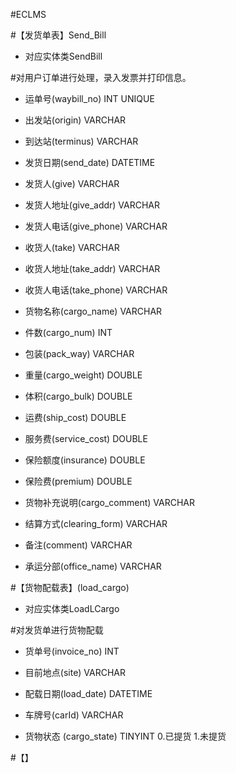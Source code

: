 #ECLMS

#【发货单表】Send_Bill
- 对应实体类SendBill

#对用户订单进行处理，录入发票并打印信息。

- 运单号(waybill_no) INT UNIQUE 

- 出发站(origin) VARCHAR

- 到达站(terminus) VARCHAR

- 发货日期(send_date) DATETIME

- 发货人(give) VARCHAR

- 发货人地址(give_addr) VARCHAR

- 发货人电话(give_phone) VARCHAR

- 收货人(take) VARCHAR

- 收货人地址(take_addr) VARCHAR

- 收货人电话(take_phone) VARCHAR

- 货物名称(cargo_name) VARCHAR

- 件数(cargo_num) INT

- 包装(pack_way) VARCHAR

- 重量(cargo_weight) DOUBLE

- 体积(cargo_bulk) DOUBLE

- 运费(ship_cost) DOUBLE

- 服务费(service_cost) DOUBLE

- 保险额度(insurance) DOUBLE

- 保险费(premium) DOUBLE

- 货物补充说明(cargo_comment) VARCHAR

- 结算方式(clearing_form) VARCHAR

- 备注(comment) VARCHAR

- 承运分部(office_name) VARCHAR



#【货物配载表】(load_cargo)
- 对应实体类LoadLCargo

#对发货单进行货物配载
	
- 货单号(invoice_no) INT

- 目前地点(site) VARCHAR

- 配载日期(load_date) DATETIME
	
- 车牌号(carId) VARCHAR
	
- 货物状态 (cargo_state) TINYINT 0.已提货 1.未提货



#【】